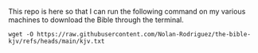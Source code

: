 This repo is here so that I can run the following command on my various machines to download the Bible through the terminal.
```
wget -O https://raw.githubusercontent.com/Nolan-Rodriguez/the-bible-kjv/refs/heads/main/kjv.txt
```
